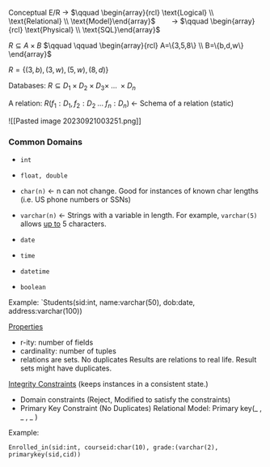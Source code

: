 
Conceptual E/R $\longrightarrow$ $\qquad \begin{array}{rcl} \text{Logical} \\ \text{Relational} \\ \text{Model}\end{array}$$\qquad\longrightarrow$ $\qquad \begin{array}{rcl} \text{Physical} \\ \text{SQL}\end{array}$


$R \subseteq A\times B$ $\qquad \qquad \begin{array}{rcl} A=\{3,5,8\} \\ B=\{b,d,w\} \end{array}$

$R=\{(3,b),(3,w),(5,w),(8,d)\}$

Databases: $R\subseteq D_1 \times D_2 \times D_3 \times \; ... \; \times D_n$

A relation: $R(f_1:D_1 , f_2:D_2 \; ... \; f_n:D_n)\; \leftarrow$ Schema of a relation (static)


![[Pasted image 20230921003251.png]]

### Common Domains

- `int`
- `float, double`
- `char(n)` $\leftarrow$ n can not change. Good for instances of known char lengths (i.e. US phone numbers or SSNs)
- `varchar(n)` $\leftarrow$ Strings with a variable in length. For example, `varchar(5)` allows <u>up to</u> 5 characters.

- `date`
- `time`
- `datetime`
- `boolean`

Example: `Students(sid:int, name:varchar(50), dob:date, address:varchar(100))

<u>Properties</u>

- r-ity: number of fields
- cardinality: number of tuples
- relations are sets. No duplicates
	Results are relations to real life. Result sets might have duplicates. 

<u>Integrity Constraints</u> (keeps instances in a consistent state.)

- Domain constraints (Reject, Modified to satisfy the constraints)
- Primary Key Constraint (No Duplicates)
	Relational Model:
		Primary key(_ , _ , _ )

Example: 

`Enrolled_in(sid:int, courseid:char(10), grade:(varchar(2), primarykey(sid,cid))`